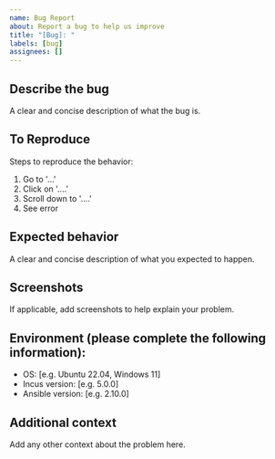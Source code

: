 ```yaml
---
name: Bug Report
about: Report a bug to help us improve
title: "[Bug]: "
labels: [bug]
assignees: []
---
```


## Describe the bug
A clear and concise description of what the bug is.

## To Reproduce
Steps to reproduce the behavior:
1. Go to '...'
2. Click on '....'
3. Scroll down to '....'
4. See error

## Expected behavior
A clear and concise description of what you expected to happen.

## Screenshots
If applicable, add screenshots to help explain your problem.

## Environment (please complete the following information):
- OS: [e.g. Ubuntu 22.04, Windows 11]
- Incus version: [e.g. 5.0.0]
- Ansible version: [e.g. 2.10.0]

## Additional context
Add any other context about the problem here.
